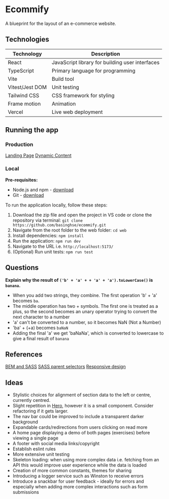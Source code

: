 # Ecommify

A blueprint for the layout of an e-commerce website.

## Technologies

| Technology        | Description                                      |
| ----------------- | ------------------------------------------------ |
| React             | JavaScript library for building user interfaces  |
| TypeScript        | Primary language for programming                 |
| Vite              | Build tool                                       |
| Vitest/Jest DOM   | Unit testing                                     |
| Tailwind CSS      | CSS framework for styling                        |
| Frame motion      | Animation                        |
| Vercel            | Live web deployment                              |

## Running the app

### Production

[Landing Page](https://ecommify-blueprint.vercel.app/)
[Dynamic Content](https://ecommify-blueprint.vercel.app/dynamic-content)

### Local

**Pre-requisites:**

- Node.js and npm - [download](https://docs.npmjs.com/downloading-and-installing-node-js-and-npm)
- Git - [download](https://git-scm.com/downloads)

To run the application locally, follow these steps:

1. Download the zip file and open the project in VS code or clone the repository via terminal: `git clone https://github.com/basinghse/ecommify.git`
2. Navigate from the root folder to the web folder: `cd web`
3. Install dependencies: `npm install`
4. Run the application: `npm run dev`
5. Navigate to the URL i.e. `http://localhost:5173/`
6. (Optional) Run unit tests: `npm run test`

## Questions

**Explain why the result of `('b' + 'a' + + 'a' + 'a').toLowerCase()` is `banana`.**

- When you add two strings, they combine. The first operation 'b' + 'a' becomes `ba`.
- The middle operation has two + symbols. The first one is treated as a plus, so the second becomes an unary operator trying to convert the next character to a number
- 'a' can't be converted to a number, so it becomes NaN (Not a Number)
- 'ba' + (+a) becomes `baNaN`
- Adding the final 'a' we get 'baNaNa', which is converted to lowercase to give a final result of `banana`

## References

[BEM and SASS](https://andrew-barnes.medium.com/bem-and-sass-a-perfect-match-5e48d9bc3894)
[SASS parent selectors](https://sass-lang.com/documentation/style-rules/parent-selector/)
[Responsive design](https://tailwindcss.com/docs/responsive-design)

## Ideas

- Stylistic choices for alignment of section data to the left or centre,  currently centred.
- Slight repetition in [Hero](/web/src/components/Hero.tsx), however it is a small component. Consider refactoring if it gets larger.
- The nav bar could be improved to include a transparent darker background
- Expandable cards/redirections from users clicking on read more
- A home page displaying a demo of both pages (exercises) before viewing a single page
- A footer with social media links/copyright
- Establish eslint rules
- More extensive unit testing
- Skeleton loading: when using more complex data i.e. fetching from an API this would improve user experience while the data is loaded
- Creation of more common constants, themes for sharing
- Introducing a logger service such as Winston to receive errors
- Introduce a snackbar for user feedback - ideally for errors and especially when adding more complex interactions such as form submissions
